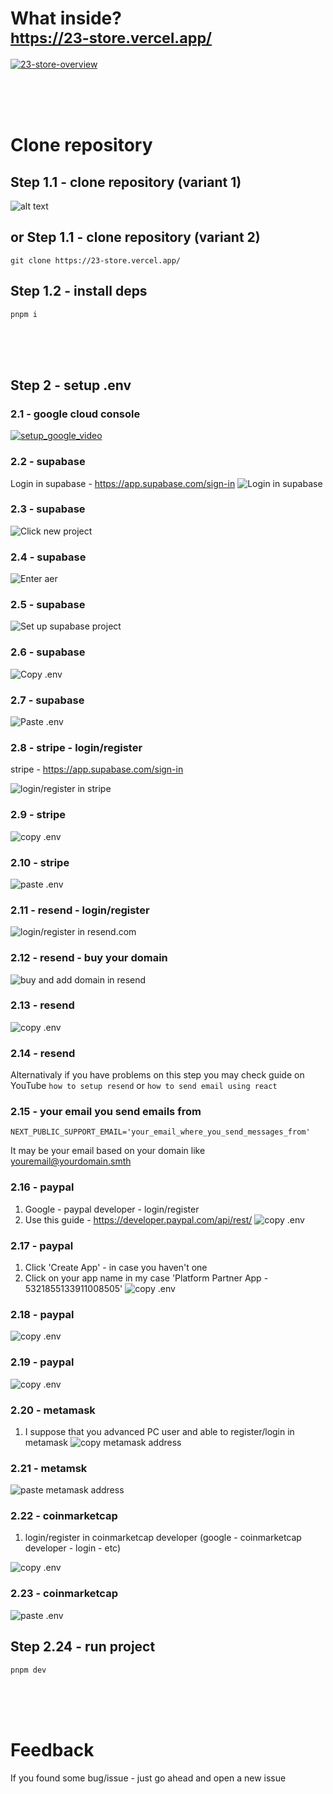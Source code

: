 # What inside? <br/> <sub> https://23-store.vercel.app/ </sub>

[![23-store-overview](https://i.imgur.com/F9FiGHK.jpg)](https://streamable.com/1zdhl7)

<br/>
<br/>
<br/>

# Clone repository

## Step 1.1 - clone repository (variant 1)

![alt text](https://i.imgur.com/9KSgjaN.png)

## or Step 1.1 - clone repository (variant 2)

```
git clone https://23-store.vercel.app/
```

## Step 1.2 - install deps

```
pnpm i
```

<br/>
<br/>
<br/>

## Step 2 - setup .env

### 2.1 - google cloud console

[![setup_google_video](https://i.imgur.com/s8F1YYA.png)](https://streamable.com/blib2f)

### 2.2 - supabase

Login in supabase - https://app.supabase.com/sign-in
![Login in supabase](https://i.imgur.com/zxJFahy.png)

### 2.3 - supabase

![Click new project](https://i.imgur.com/9YZGJ8j.png)

### 2.4 - supabase

![Enter aer](https://i.imgur.com/zxJFahy.png)

### 2.5 - supabase

![Set up supabase project](https://i.imgur.com/0xIb866.png)

### 2.6 - supabase

![Copy .env](https://i.imgur.com/Rh6rHtg.png)

### 2.7 - supabase

![Paste .env](https://i.imgur.com/KI7jpAR.png)

### 2.8 - stripe - login/register

stripe - https://app.supabase.com/sign-in

![login/register in stripe](https://i.imgur.com/D7OZC93.png)

### 2.9 - stripe

![copy .env](https://i.imgur.com/1BgzWI2.png)

### 2.10 - stripe

![paste .env](https://i.imgur.com/LPiFK31.png)

### 2.11 - resend - login/register

![login/register in resend.com](https://i.imgur.com/reEKSuH.png)

### 2.12 - resend - buy your domain

![buy and add domain in resend](https://i.imgur.com/DAAQgbN.png)

### 2.13 - resend

![copy .env](https://i.imgur.com/gFqtYtU.png)

### 2.14 - resend

Alternativaly if you have problems on this step you may check guide on YouTube
`how to setup resend` or `how to send email using react`

### 2.15 - your email you send emails from

`NEXT_PUBLIC_SUPPORT_EMAIL='your_email_where_you_send_messages_from'`

It may be your email based on your domain like youremail@yourdomain.smth

### 2.16 - paypal

1. Google - paypal developer - login/register
2. Use this guide - https://developer.paypal.com/api/rest/
   ![copy .env](https://i.imgur.com/8G5BXuq.png)

### 2.17 - paypal

1. Click 'Create App' - in case you haven't one
2. Click on your app name in my case 'Platform Partner App - 5321855133911008505'
   ![copy .env](https://i.imgur.com/ojdT3vb.png)

### 2.18 - paypal

![copy .env](https://i.imgur.com/BLvt8O1.png)

### 2.19 - paypal

![copy .env](https://i.imgur.com/3b0Shg7.png)

### 2.20 - metamask

1. I suppose that you advanced PC user and able to register/login in metamask
   ![copy metamask address](https://i.imgur.com/l9nTHB6.png)

### 2.21 - metamsk

![paste metamask address](https://i.imgur.com/r5Xai6j.png)

### 2.22 - coinmarketcap

1. login/register in coinmarketcap developer (google - coinmarketcap developer - login - etc)

![copy .env](https://i.imgur.com/w2aTQki.png)

### 2.23 - coinmarketcap

![paste .env](https://i.imgur.com/i5n4wDH.png)

## Step 2.24 - run project

```
pnpm dev
```

<br/>
<br/>
<br/>

# Feedback

If you found some bug/issue - just go ahead and open a new issue
